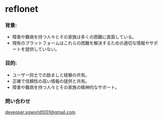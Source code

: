 # reflonet

### 背景:

- 障害や難病を持つ人々とその家族は多くの困難に直面している。
- 現有のプラットフォームはこれらの困難を解決するための適切な情報やサポートを提供していない。

### 目的:

- ユーザー同士での励ましと経験の共有。
- 正確で信頼性の高い情報の提供と共有。
- 障害や難病を持つ人々とその家族の精神的なサポート。

### 問い合わせ

deveoper.sgworld1001@gmail.com

